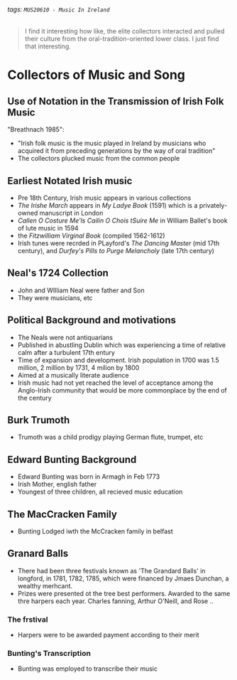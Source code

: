 ###### tags: `MUS20610 - Music In Ireland`

> I find it interesting how like, the elite collectors interacted and pulled their culture from the oral-tradition-oriented lower class. I just find that interesting.

# Collectors of Music and Song

## Use of Notation in the Transmission of Irish Folk Music

"Breathnach 1985":
- "Irish folk music is the music played in Ireland by musicians who acquired it from preceding generations by the way of oral tradition"
- The collectors plucked music from the common people

## Earliest Notated Irish music
- Pre 18th Century, Irish music appears in various collections
- *The Irishe March* appears in *My Ladye Book* (1591) which is a privately-owned manuscript in London
- *Callen O Costure Me'ls Cailin O Chois tSuire Me* in William Ballet's book of lute music in 1594
- the *Fitzwilliam Virginal Book* (compiled 1562-1612)
- Irish tunes were recrded in PLayford's *The Dancing Master* (mid 17th century), and *Durfey's Pills to Purge Melancholy* (late 17th century)


## Neal's 1724 Collection
- John and WIlliam Neal were father and Son
- They were musicians, etc

## Political Background and motivations
- The Neals were not antiquarians
- Published in abustling Dublin which was experiencing a time of relative calm after a turbulent 17th entury
- Time of expansion and development. Irish population in 1700 was 1.5 million, 2 million by 1731, 4 milion by 1800
- Aimed at a musically literate audience
- Irish music had not yet reached the level of acceptance among the Anglo-Irish community that would be more commonplace by the end of the century

## Burk Trumoth
- Trumoth was a child prodigy playing German flute, trumpet, etc

## Edward Bunting Background
- Edward Bunting was born in Armagh in Feb 1773
- Irish Mother, english father
- Youngest of three children, all recieved music education

## The MacCracken Family
- Bunting Lodged iwth the McCracken family in belfast

## Granard Balls
- There had been three festivals known as 'The Grandard Balls' in longford, in 1781, 1782, 1785, which were financed by Jmaes Dunchan, a wealthy merhcant.
- Prizes were presented ot the tree best performers. Awarded to the same thre harpers each year. Charles fanning, Arthur O'Neill, and Rose ..

### The frstival
- Harpers were to be awarded payment according to their merit

### Bunting's Transcription
- Bunting was employed to transcribe their music



